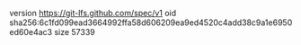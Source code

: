 version https://git-lfs.github.com/spec/v1
oid sha256:6c1fd099ead3664992ffa58d606209ea9ed4520c4add38c9a1e6950ed60e4ac3
size 57339

